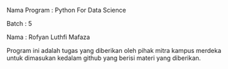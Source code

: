 Nama Program : Python For Data Science 

Batch : 5

Nama : Rofyan Luthfi Mafaza

Program ini adalah tugas yang diberikan oleh pihak mitra kampus merdeka untuk dimasukan kedalam github yang berisi materi yang diberikan.